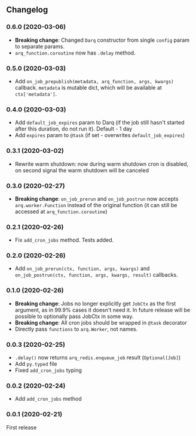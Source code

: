 ## Changelog

### 0.6.0 (2020-03-06)
* **Breaking change**: Changed `Darq` constructor from single `config` param to separate params.
* `arq_function.coroutine` now has `.delay` method.

### 0.5.0 (2020-03-03)
* Add `on_job_prepublish(metadata, arq_function, args, kwargs)` callback. `metadata` is mutable dict, which will be available at `ctx['metadata']`.

### 0.4.0 (2020-03-03)
* Add `default_job_expires` param to Darq (if the job still hasn't started after this duration, do not run it). Default - 1 day
* Add `expires` param to `@task` (if set - overwrites `default_job_expires`)

### 0.3.1 (2020-03-02)
* Rewrite warm shutdown: now during warm shutdown cron is disabled, on second signal the warm shutdown will be canceled

### 0.3.0 (2020-02-27)
* **Breaking change**: `on_job_prerun` and `on_job_postrun` now accepts `arq.worker.Function` instead of the original function (it can still be accessed at `arq_function.coroutine`)

### 0.2.1 (2020-02-26)
* Fix `add_cron_jobs` method. Tests added.

### 0.2.0 (2020-02-26)
* Add `on_job_prerun(ctx, function, args, kwargs)` and `on_job_postrun(ctx, function, args, kwargs, result)` callbacks.

### 0.1.0 (2020-02-26)
* **Breaking change**: Jobs no longer explicitly get `JobCtx` as the first argument, as in 99.9% cases it doesn't need it. In future release will be possible to optionally pass JobCtx in some way.
* **Breaking change**: All cron jobs should be wrapped in `@task` decorator
* Directly pass `functions` to `arq.Worker`, not names.

### 0.0.3 (2020-02-25)
* `.delay()` now returns `arq_redis.enqueue_job` result (`Optional[Job]`)
* Add `py.typed` file
* Fixed `add_cron_jobs` typing

### 0.0.2 (2020-02-24)
* Add `add_cron_jobs` method

### 0.0.1 (2020-02-21)
First release
